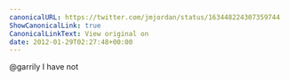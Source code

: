 ```yaml
---
canonicalURL: https://twitter.com/jmjordan/status/163448224307359744
ShowCanonicalLink: true
CanonicalLinkText: View original on
date: 2012-01-29T02:27:48+00:00
---
```

@garrily I have not